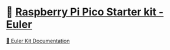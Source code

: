 # :strawberry: [Raspberry Pi Pico Starter kit - Euler](https://www.sunfounder.com/products/sunfounder-euler-kit)

[ :book: Euler Kit Documentation ](https://docs.sunfounder.com/projects/euler-kit)
